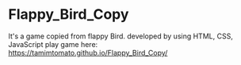# Flappy_Bird_Copy
It's a game copied from flappy Bird. developed by using HTML, CSS, JavaScript
play game here: https://tamimtomato.github.io/Flappy_Bird_Copy/
